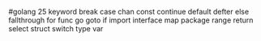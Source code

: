 #golang 25 keyword
break
case
chan
const
continue
default
defter
else
fallthrough
for
func
go 
goto
if
import
interface
map
package
range
return
select
struct
switch
type
var